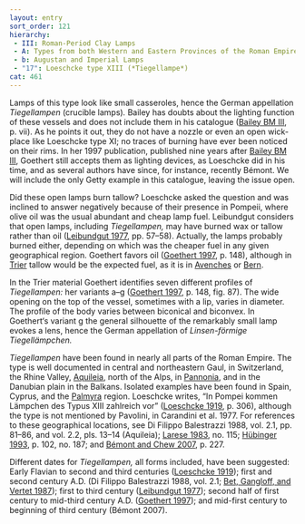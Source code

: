 ```yaml
---
layout: entry
sort_order: 121
hierarchy:
 - III: Roman-Period Clay Lamps
 - A: Types from both Western and Eastern Provinces of the Roman Empire
 - b: Augustan and Imperial Lamps
 - "17": Loeschcke type XIII (*Tiegellampe*)
cat: 461
---
```


Lamps of this type look like small casseroles, hence the German appellation *Tiegellampen* (crucible lamps)*.* Bailey has doubts about the lighting function of these vessels and does not include them in his catalogue (<a href='../../bibliography/#bailey-bm-iii'>Bailey BM III</a>, p. vii). As he points it out, they do not have a nozzle or even an open wick-place like Loeschcke type XI; no traces of burning have ever been noticed on their rims. In her 1997 publication, published nine years after <a href='../../bibliography/#bailey-bm-iii'>Bailey BM III</a>, Goethert still accepts them as lighting devices, as Loeschcke did in his time, and as several authors have since, for instance, recently Bémont. We will include the only Getty example in this catalogue, leaving the issue open.

Did these open lamps burn tallow? Loeschcke asked the question and was inclined to answer negatively because of their presence in Pompeii, where olive oil was the usual abundant and cheap lamp fuel. Leibundgut considers that open lamps, including *Tiegellampen,* may have burned wax or tallow rather than oil (<a href='../../bibliography/#leibundgut-1977'>Leibundgut 1977</a>, pp. 57–58). Actually, the lamps probably burned either, depending on which was the cheaper fuel in any given geographical region. Goethert favors oil (<a href='../../bibliography/#goethert-1997'>Goethert 1997</a>, p. 148), although in <a href='../../map/#loc_108894'>Trier</a> tallow would be the expected fuel, as it is in <a href='../../map/#loc_177495'>Avenches</a> or <a href='../../map/#loc_177471'>Bern</a>.

In the Trier material Goethert identifies seven different profiles of *Tiegellampen:* her variants a–g (<a href='../../bibliography/#goethert-1997'>Goethert 1997</a>, p. 148, fig. 87). The wide opening on the top of the vessel, sometimes with a lip, varies in diameter. The profile of the body varies between biconical and biconvex. In Goethert‘s variant g the general silhouette of the remarkably small lamp evokes a lens, hence the German appellation of *Linsen-förmige Tiegellämpchen.*

*Tiegellampen* have been found in nearly all parts of the Roman Empire. The type is well documented in central and northeastern Gaul, in Switzerland, the Rhine Valley, <a href='../../map/#loc_187290'>Aquileia</a>, north of the Alps, in <a href='../../map/#loc_197425'>Pannonia</a>, and in the Danubian plain in the Balkans. Isolated examples have been found in Spain, Cyprus, and the <a href='../../map/#loc_668331'>Palmyra</a> region. Loeschcke writes, “In Pompei kommen Lämpchen des Typus XIII zahlreich vor” (<a href='../../bibliography/#loeschcke-1919'>Loeschcke 1919</a>, p. 306), although the type is not mentioned by Pavolini, in Carandini et al. 1977. For references to these geographical locations, see Di Filippo Balestrazzi 1988, vol. 2.1, pp. 81–86, and vol. 2.2, pls. 13–14 (Aquileia); <a href='../../bibliography/#larese-1983'>Larese 1983</a>, no. 115; <a href='../../bibliography/#hubinger-1993'>Hübinger 1993</a>, p. 102, no. 187; and <a href='../../bibliography/#bemont-chew-2007'>Bémont and Chew 2007</a>, p. 227.

Different dates for *Tiegellampen,* all forms included, have been suggested: Early Flavian to second and third centuries (<a href='../../bibliography/#loeschcke-1919'>Loeschcke 1919</a>); first and second century A.D. (Di Filippo Balestrazzi 1988, vol. 2.1; <a href='../../bibliography/#bet-gangloff-vertet-1987'>Bet, Gangloff, and Vertet 1987</a>); first to third century (<a href='../../bibliography/#leibundgut-1977'>Leibundgut 1977</a>); second half of first century to mid-third century A.D. (<a href='../../bibliography/#goethert-1997'>Goethert 1997</a>); and mid-first century to beginning of third century (Bémont 2007).
